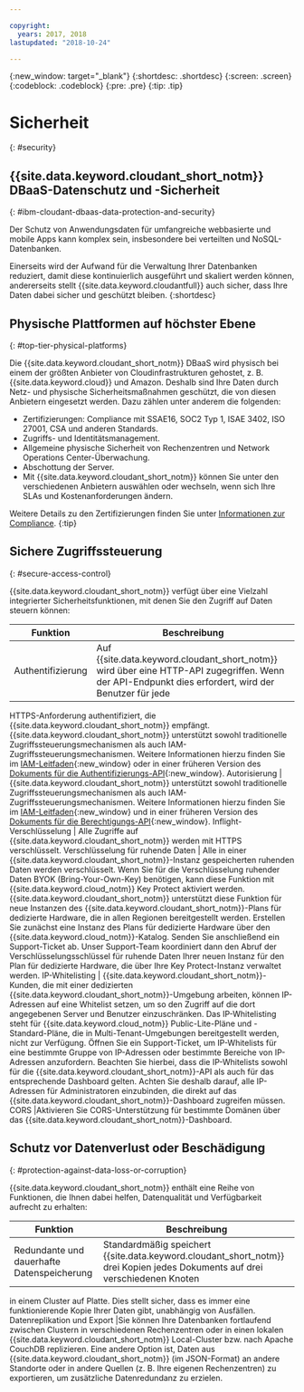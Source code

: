 ```yaml
---

copyright:
  years: 2017, 2018
lastupdated: "2018-10-24"

---
```


{:new_window: target="_blank"}
{:shortdesc: .shortdesc}
{:screen: .screen}
{:codeblock: .codeblock}
{:pre: .pre}
{:tip: .tip}

<!-- Acrolinx: 2017-05-10 -->

# Sicherheit
{: #security}

## {{site.data.keyword.cloudant_short_notm}} DBaaS-Datenschutz und -Sicherheit
{: #ibm-cloudant-dbaas-data-protection-and-security}

Der Schutz von Anwendungsdaten für umfangreiche webbasierte und mobile Apps kann komplex sein,
insbesondere bei verteilten und NoSQL-Datenbanken.

Einerseits wird der Aufwand für die Verwaltung Ihrer Datenbanken reduziert,
damit diese kontinuierlich ausgeführt und skaliert werden können, andererseits stellt {{site.data.keyword.cloudantfull}} auch sicher, dass Ihre Daten dabei sicher und geschützt bleiben.
{:shortdesc}

## Physische Plattformen auf höchster Ebene
{: #top-tier-physical-platforms}

Die {{site.data.keyword.cloudant_short_notm}} DBaaS wird physisch bei einem der größten
Anbieter von Cloudinfrastrukturen gehostet, z. B. {{site.data.keyword.cloud}} und Amazon.
Deshalb sind Ihre Daten durch Netz- und physische Sicherheitsmaßnahmen geschützt, die von diesen Anbietern eingesetzt werden. Dazu zählen unter anderem die folgenden:

- Zertifizierungen: Compliance mit SSAE16, SOC2 Typ 1, ISAE 3402, ISO 27001, CSA und anderen Standards.
- Zugriffs- und Identitätsmanagement.
- Allgemeine physische Sicherheit von Rechenzentren und Network Operations Center-Überwachung.
- Abschottung der Server.
- Mit {{site.data.keyword.cloudant_short_notm}} können Sie unter den verschiedenen Anbietern auswählen oder wechseln, wenn sich Ihre SLAs und Kostenanforderungen ändern.

Weitere Details zu den Zertifizierungen finden Sie unter [Informationen zur Compliance](compliance.html).
{:tip}

## Sichere Zugriffssteuerung
{: #secure-access-control}

{{site.data.keyword.cloudant_short_notm}} verfügt über eine Vielzahl integrierter Sicherheitsfunktionen, mit denen Sie den Zugriff auf Daten steuern können:

Funktion | Beschreibung
--------|------------
Authentifizierung | Auf {{site.data.keyword.cloudant_short_notm}} wird über eine HTTP-API zugegriffen. Wenn der API-Endpunkt dies erfordert, wird der Benutzer für jede
HTTPS-Anforderung authentifiziert, die {{site.data.keyword.cloudant_short_notm}} empfängt. {{site.data.keyword.cloudant_short_notm}} unterstützt sowohl traditionelle Zugriffssteuerungsmechanismen als auch IAM-Zugriffssteuerungsmechanismen. Weitere Informationen hierzu finden Sie im [IAM-Leitfaden](../guides/iam.html){:new_window} oder in einer früheren Version des [Dokuments für
die Authentifizierungs-API](../api/authentication.html){:new_window}.
Autorisierung | {{site.data.keyword.cloudant_short_notm}} unterstützt sowohl traditionelle Zugriffssteuerungsmechanismen als auch IAM-Zugriffssteuerungsmechanismen. Weitere Informationen hierzu finden Sie im [IAM-Leitfaden](../guides/iam.html){:new_window} und in einer früheren Version des
[Dokuments für die Berechtigungs-API](../api/authorization.html){:new_window}.
Inflight-Verschlüsselung | Alle Zugriffe auf {{site.data.keyword.cloudant_short_notm}} werden mit HTTPS verschlüsselt.
Verschlüsselung für ruhende Daten | Alle in einer {{site.data.keyword.cloudant_short_notm}}-Instanz gespeicherten ruhenden Daten werden verschlüsselt. Wenn Sie für die Verschlüsselung ruhender Daten BYOK (Bring-Your-Own-Key) benötigen, kann diese Funktion mit {{site.data.keyword.cloud_notm}} Key Protect aktiviert
werden. {{site.data.keyword.cloudant_short_notm}} unterstützt diese Funktion für neue Instanzen des {{site.data.keyword.cloudant_short_notm}}-Plans für dedizierte Hardware, die in allen Regionen bereitgestellt werden. Erstellen Sie zunächst eine Instanz des Plans für dedizierte Hardware über den {{site.data.keyword.cloud_notm}}-Katalog. Senden
Sie anschließend ein Support-Ticket ab. Unser Support-Team koordiniert dann den Abruf der Verschlüsselungsschlüssel für ruhende Daten Ihrer neuen Instanz für den Plan für dedizierte Hardware, die über Ihre Key Protect-Instanz verwaltet werden. 
IP-Whitelisting | {{site.data.keyword.cloudant_short_notm}}-Kunden, die mit einer dedizierten {{site.data.keyword.cloudant_short_notm}}-Umgebung arbeiten, können IP-Adressen auf eine Whitelist setzen, um so den Zugriff auf die dort angegebenen Server und Benutzer einzuschränken. Das IP-Whitelisting steht für {{site.data.keyword.cloud_notm}} Public-Lite-Pläne und -Standard-Pläne, die in Multi-Tenant-Umgebungen bereitgestellt werden, nicht zur Verfügung. Öffnen Sie ein Support-Ticket, um IP-Whitelists für eine bestimmte Gruppe von IP-Adressen oder bestimmte Bereiche von IP-Adressen anzufordern. Beachten Sie hierbei, dass die IP-Whitelists sowohl für die {{site.data.keyword.cloudant_short_notm}}-API als auch für das entsprechende Dashboard gelten. Achten Sie deshalb darauf, alle IP-Adressen für Administratoren einzubinden, die direkt auf das {{site.data.keyword.cloudant_short_notm}}-Dashboard zugreifen müssen.
CORS |Aktivieren Sie CORS-Unterstützung für bestimmte Domänen über das {{site.data.keyword.cloudant_short_notm}}-Dashboard.

<!--
> **Note**: Your data is visible to the {{site.data.keyword.cloudant_short_notm}} 
> worldwide team. If you don’t 
> want our team to see your data, encrypt it before sending it to 
> {{site.data.keyword.IBM_notm}}, and avoid leaking 
> data into your document `_id` and any attachment file names. In addition, 
> when you send personal data, you must use HTTPS to ensure that it is sent securely. 
> HTTP is no longer supported.  

> **Warning**: You are responsible for verifying that 
> {{site.data.keyword.cloudant_short_notm}} can be used to store 
> your data. You must also make sure that your data does not violate applicable 
> data protection laws or any regulations that require security measures 
> beyond those specified in the {{site.data.keyword.cloudant_short_notm}} 
> system requirements and {{site.data.keyword.cloud_notm}} Services terms. You must 
> verify that the security requirements are appropriate for any personal data 
> that is processed. If you are unsure, or intend to store data that is 
> beyond the scope of the {{site.data.keyword.cloudant_short_notm}} terms and conditions, 
> you must get approval from {{site.data.keyword.IBM_notm}} to ensure that it is 
> appropriate for {{site.data.keyword.cloudant_short_notm}} to store your data.
-->

## Schutz vor Datenverlust oder Beschädigung
{: #protection-against-data-loss-or-corruption}

{{site.data.keyword.cloudant_short_notm}} enthält eine Reihe von Funktionen,
die Ihnen dabei helfen, Datenqualität und Verfügbarkeit aufrecht zu erhalten:

Funktion | Beschreibung
--------|------------
Redundante und dauerhafte Datenspeicherung |Standardmäßig speichert {{site.data.keyword.cloudant_short_notm}} drei Kopien jedes Dokuments auf drei verschiedenen Knoten
in einem Cluster auf Platte. Dies stellt sicher, dass
es immer eine funktionierende Kopie Ihrer Daten gibt, unabhängig von Ausfällen.
Datenreplikation und Export |Sie können Ihre Datenbanken fortlaufend zwischen
Clustern in verschiedenen Rechenzentren oder in einen lokalen {{site.data.keyword.cloudant_short_notm}} Local-Cluster
bzw. nach Apache CouchDB replizieren. Eine andere Option ist, Daten aus
  {{site.data.keyword.cloudant_short_notm}} (im JSON-Format)
  an andere Standorte oder in andere Quellen (z. B. Ihre eigenen Rechenzentren) zu exportieren, um zusätzliche Datenredundanz zu erzielen.
